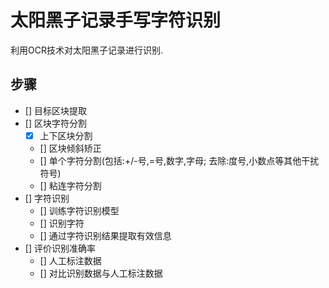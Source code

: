 # 太阳黑子记录手写字符识别

利用OCR技术对太阳黑子记录进行识别.

## 步骤

- [] 目标区块提取
- [] 区块字符分割
	- [x] 上下区块分割
	- [] 区块倾斜矫正
	- [] 单个字符分割(包括:+/-号,=号,数字,字母; 去除:度号,小数点等其他干扰符号)
	- [] 粘连字符分割
- [] 字符识别
	- [] 训练字符识别模型
	- [] 识别字符
	- [] 通过字符识别结果提取有效信息
- [] 评价识别准确率
	- [] 人工标注数据
	- [] 对比识别数据与人工标注数据


